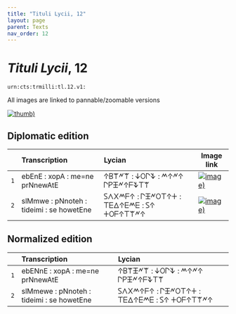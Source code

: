 ```yaml
---
title: "Tituli Lycii, 12"
layout: page
parent: Texts
nav_order: 12
---
```




# *Tituli Lycii*, 12




`urn:cts:trmilli:tl.12.v1:`



All images are linked to pannable/zoomable versions

[![thumb)](http://www.homermultitext.org/iipsrv?IIIF=/project/homer/pyramidal/deepzoom/lycian/hc/v1/2007.02.0068.tif/full/200,/0/default.jpg)](http://www.homermultitext.org/ict2/?urn=urn:cite2:lycian:hc.v1:2007.02.0068)

## Diplomatic edition

|  | Transcription | Lycian | Image link |
| :---: | :------ | :------ | --- |
| `1` | ebEnE : xopA : me=ne prNnewAtE | 𐊁𐊂𐊚𐊏𐊚 : 𐊜𐊒𐊓𐊙 : 𐊎𐊁𐊏𐊁 𐊓𐊕𐊑𐊏𐊁𐊇𐊙𐊗𐊚 |[![image)](http://www.homermultitext.org/iipsrv?IIIF=/project/homer/pyramidal/deepzoom/lycian/hc/v1/2007.02.0068.tif/pct:2.452,17.75,86.21,39.83/100,/0/default.jpg)](http://www.homermultitext.org/ict2/?urn=urn:cite2:lycian:hc.v1:2007.02.0068@0.02452,0.1775,0.8621,0.3983) |
| `2` | slMmwe : pNnoteh : tideimi : se howetEne | 𐊖𐊍𐊐𐊎𐊇𐊁 : 𐊓𐊑𐊏𐊒𐊗𐊁𐊛 : 𐊗𐊆𐊅𐊁𐊆𐊎𐊆 : 𐊖𐊁 𐊛𐊒𐊇𐊁𐊗𐊚𐊏𐊁 |[![image)](http://www.homermultitext.org/iipsrv?IIIF=/project/homer/pyramidal/deepzoom/lycian/hc/v1/2007.02.0068.tif/pct:2.18,42.86,96.02,38.1/100,/0/default.jpg)](http://www.homermultitext.org/ict2/?urn=urn:cite2:lycian:hc.v1:2007.02.0068@0.02180,0.4286,0.9602,0.3810) |

## Normalized edition

|  | Transcription | Lycian |
| :---: | :------ | :------ |
| `1` | ebENnE : xopA : me=ne prNnewAtE | 𐊁𐊂𐊚𐊑𐊏𐊚 : 𐊜𐊒𐊓𐊙 : 𐊎𐊁𐊏𐊁 𐊓𐊕𐊑𐊏𐊁𐊇𐊙𐊗𐊚 |
| `2` | slMmewe : pNnoteh : tideimi : se howetEne | 𐊖𐊍𐊐𐊎𐊁𐊇𐊁 : 𐊓𐊑𐊏𐊒𐊗𐊁𐊛 : 𐊗𐊆𐊅𐊁𐊆𐊎𐊆 : 𐊖𐊁 𐊛𐊒𐊇𐊁𐊗𐊚𐊏𐊁 |